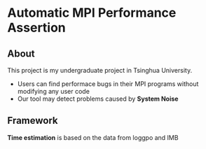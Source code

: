 Automatic MPI Performance Assertion
======================
About
----------
This project is my undergraduate project in Tsinghua University.
- Users can find performace bugs in their MPI programs without modifying any user code
- Our tool may detect problems caused by **System Noise**

Framework
----------
**Time estimation** is based on the data from loggpo and IMB



